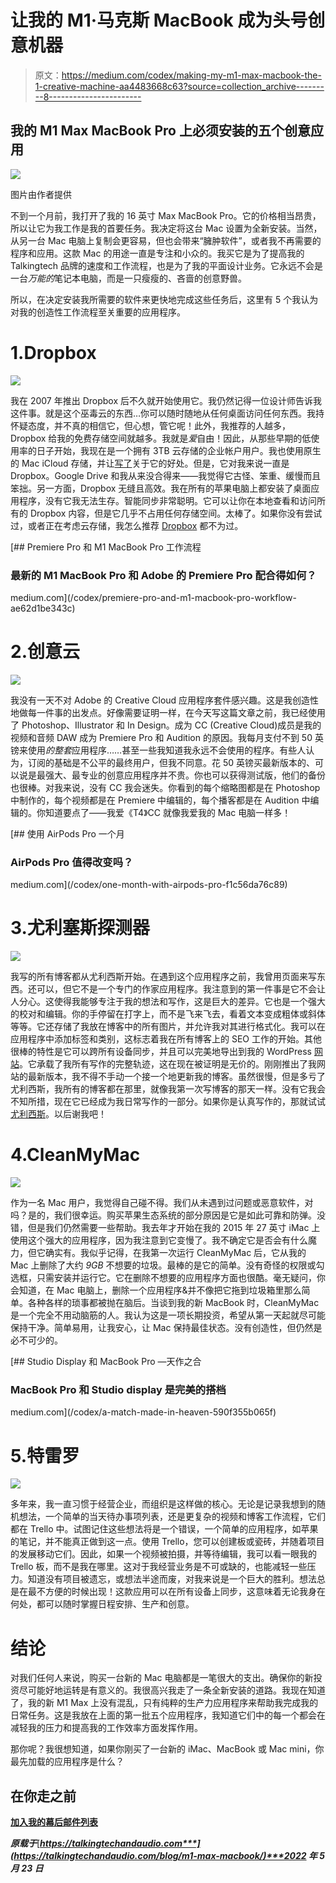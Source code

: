 # 让我的 M1·马克斯 MacBook 成为头号创意机器

> 原文：<https://medium.com/codex/making-my-m1-max-macbook-the-1-creative-machine-aa4483668c63?source=collection_archive---------8----------------------->

## 我的 M1 Max MacBook Pro 上必须安装的五个创意应用

![](img/5a11ffdd5eadc32e5efd1a8a99b4889d.png)

图片由作者提供

不到一个月前，我打开了我的 16 英寸 Max MacBook Pro。它的价格相当昂贵，所以让它为我工作是我的首要任务。我决定将这台 Mac 设置为全新安装。当然，从另一台 Mac 电脑上复制会更容易，但也会带来“臃肿软件”，或者我不再需要的程序和应用。这款 Mac 的用途一直是专注和小众的。我买它是为了提高我的 Talkingtech 品牌的速度和工作流程，也是为了我的平面设计业务。它永远不会是一台*万能的*笔记本电脑，而是一只瘦瘦的、吝啬的创意野兽。

所以，在决定安装我所需要的软件来更快地完成这些任务后，这里有 5 个我认为对我的创造性工作流程至关重要的应用程序。

# 1.Dropbox

![](img/47b2d6061ec48c5f829e484ce5fb86a4.png)

我在 2007 年推出 Dropbox 后不久就开始使用它。我仍然记得一位设计师告诉我这件事。就是这个巫毒云的东西…你可以随时随地从任何桌面访问任何东西。我持怀疑态度，并不真的相信它，但心想，管它呢！此外，我推荐的人越多，Dropbox 给我的免费存储空间就越多。我就是*爱*自由！因此，从那些早期的低使用率的日子开始，我现在是一个拥有 3TB 云存储的企业帐户用户。我也使用原生的 Mac iCloud 存储，并让[写了](https://talkingtechandaudio.com/blog/icloud-the-perfect-storage-solution/)关于它的好处。但是，它对我来说一直是 Dropbox。Google Drive 和我从来没合得来——我觉得它古怪、笨重、缓慢而且笨拙。另一方面，Dropbox 无缝且高效。我在所有的苹果电脑上都安装了桌面应用程序，没有它我无法生存。智能同步非常聪明。它可以让你在本地查看和访问所有的 Dropbox 内容，但是它几乎不占用任何存储空间。太棒了。如果你没有尝试过，或者正在考虑云存储，我怎么推荐 [Dropbox](https://www.dropbox.com) 都不为过。

[](/codex/premiere-pro-and-m1-macbook-pro-workflow-ae62d1be343c) [## Premiere Pro 和 M1 MacBook Pro 工作流程

### 最新的 M1 MacBook Pro 和 Adobe 的 Premiere Pro 配合得如何？

medium.com](/codex/premiere-pro-and-m1-macbook-pro-workflow-ae62d1be343c) 

# 2.创意云

![](img/a8ba6bc3a7cbd2ad3818c5fcd7b23853.png)

我没有一天不对 Adobe 的 Creative Cloud 应用程序套件感兴趣。这是我创造性地做每一件事的出发点。好像需要证明一样，在今天写这篇文章之前，我已经使用了 Photoshop、Illustrator 和 In Design。成为 CC (Creative Cloud)成员是我的视频和音频 DAW 成为 Premiere Pro 和 Audition 的原因。我每月支付不到 50 英镑来使用*的整套*应用程序……甚至一些我知道我永远不会使用的程序。有些人认为，订阅的基础是不公平的最终用户，但我不同意。花 50 英镑买最新版本的、可以说是最强大、最专业的创意应用程序并不贵。你也可以获得测试版，他们的备份也很棒。对我来说，没有 CC 我会迷失。你看到的每个缩略图都是在 Photoshop 中制作的，每个视频都是在 Premiere 中编辑的，每个播客都是在 Audition 中编辑的。你知道要点了——我爱《T4》CC 就像我爱我的 Mac 电脑一样多！

[](/codex/one-month-with-airpods-pro-f1c56da76c89) [## 使用 AirPods Pro 一个月

### AirPods Pro 值得改变吗？

medium.com](/codex/one-month-with-airpods-pro-f1c56da76c89) 

# 3.尤利塞斯探测器

![](img/0226842f04c7d0b46ea2b2c792b97e39.png)

我写的所有博客都从尤利西斯开始。在遇到这个应用程序之前，我曾用页面来写东西。还可以，但它不是一个专门的作家应用程序。我注意到的第一件事是它不会让人分心。这使得我能够专注于我的想法和写作，这是巨大的差异。它也是一个强大的校对和编辑。你的手停留在打字上，而不是飞来飞去，看着文本变成粗体或斜体等等。它还存储了我放在博客中的所有图片，并允许我对其进行格式化。我可以在应用程序中添加标签和类别，这标志着我在所有博客上的 SEO 工作的开始。其他很棒的特性是它可以跨所有设备同步，并且可以完美地导出到我的 WordPress [网站](https://talkingtechandaudio.com)。它承载了我所有写作的完整轨迹，这在现在被证明是无价的。刚刚推出了我网站的最新版本，我不得不手动一个接一个地更新我的博客。虽然很慢，但是多亏了尤利西斯，我所有的博客都在那里，就像我第一次写博客的那天一样。没有它我会不知所措，现在它已经成为我日常写作的一部分。如果你是认真写作的，那就试试[尤利西斯](https://ulysses.app)。以后谢我吧！

# 4.CleanMyMac

![](img/da240fb238a230205ea188835656330b.png)

作为一名 Mac 用户，我觉得自己碰不得。我们从未遇到过问题或恶意软件，对吗？是的，我们很幸运。购买苹果生态系统的部分原因是它是如此可靠和防弹。没错，但是我们仍然需要一些帮助。我去年才开始在我的 2015 年 27 英寸 iMac 上使用这个强大的应用程序，因为我注意到它变慢了。我不确定它是否会有什么魔力，但它确实有。我似乎记得，在我第一次运行 CleanMyMac 后，它从我的 Mac 上删除了大约 *9GB* 不想要的垃圾。最棒的是它的简单。没有奇怪的权限或勾选框，只需安装并运行它。它在删除不想要的应用程序方面也很酷。毫无疑问，你会知道，在 Mac 电脑上，删除一个应用程序&并不像把它拖到垃圾箱里那么简单。各种各样的琐事都被抛在脑后。当谈到我的新 MacBook 时，CleanMyMac 是一个完全不用动脑筋的人。我认为这是一项长期投资，希望从第一天起就尽可能保持干净。简单易用，让我安心，让 Mac 保持最佳状态。没有创造性，但仍然是必不可少的。

[](/codex/a-match-made-in-heaven-590f355b065f) [## Studio Display 和 MacBook Pro —天作之合

### MacBook Pro 和 Studio display 是完美的搭档

medium.com](/codex/a-match-made-in-heaven-590f355b065f) 

# 5.特雷罗

![](img/994419fb4765b10db51d6fd2be031c8b.png)

多年来，我一直习惯于经营企业，而组织是这样做的核心。无论是记录我想到的随机想法，一个简单的当天待办事项列表，还是更复杂的视频和博客工作流程，它们都在 Trello 中。试图记住这些想法将是一个错误，一个简单的应用程序，如苹果的笔记，并不能真正做到这一点。使用 Trello，您可以创建板或瓷砖，并随着项目的发展移动它们。因此，如果一个视频被拍摄，并等待编辑，我可以看一眼我的 Trello 板，而不是我在哪里。这对于我经营业务是不可或缺的，也能减轻一些压力。知道没有项目被遗忘，或想法半途而废，对我来说是一个巨大的胜利。想法总是在最不方便的时候出现！这款应用可以在所有设备上同步，这意味着无论我身在何处，都可以随时掌握日程安排、生产和创意。

# 结论

对我们任何人来说，购买一台新的 Mac 电脑都是一笔很大的支出。确保你的新投资尽可能好地运转是有意义的。我很高兴我走了一条全新安装的道路。我现在知道了，我的新 M1 Max 上没有混乱，只有纯粹的生产力应用程序来帮助我完成我的日常任务。这是我放在上面的第一批五个应用程序，我知道它们中的每一个都会在减轻我的压力和提高我的工作效率方面发挥作用。

那你呢？我很想知道，如果你刚买了一台新的 iMac、MacBook 或 Mac mini，你最先加载的应用程序是什么？

## 在你走之前

[**加入我的幕后邮件列表**](https://www.talkingtechandaudio.com)

***原载于***[***https://talkingtechandaudio.com***](https://talkingtechandaudio.com/blog/m1-max-macbook/)***2022 年 5 月 23 日***